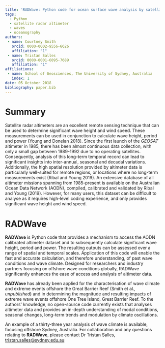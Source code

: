 ```yaml
---
title: 'RADWave: Python code for ocean surface wave analysis by satellite altimeter'
tags:
  - Python
  - satellite radar altimeter
  - waves
  - oceanography
authors:
 - name: Courtney Smith
   orcid: 0000-0002-9556-6626
   affiliation: "1"
 - name: Tristan Salles
   orcid: 0000-0001-6095-7689
   affiliation: "1"
affiliations:
 - name: School of Geosciences, The University of Sydney, Australia
   index: 1
date: 05 October 2018
bibliography: paper.bib
---
```

# Summary
Satellite radar altimeters are an excellent remote sensing technique that can be used to determine significant wave height and wind speed. These measurements can be used in conjunction to calculate wave height, period and power (Young and Donelan 2018). Since the first launch of the *GEOSAT* altimeter in 1985, there has been almost continuous data collection, with only a small gap between 1989-1992 due to no operating satellites. Consequently, analysis of this long-term temporal record can lead to significant insights into inter-annual, seasonal and decadal variations. Additionally, the high spatial resolution provided by altimeter data is particularly well-suited for remote regions, or locations where no long-term measurements exist (Ribal and Young 2019). An extensive database of all altimeter missions spanning from 1985-present is available on the Australian Ocean Data Network (AODN), compiled, calibrated and validated by Ribal and Young (2019). However, for many users, this dataset can be difficult to analyse as it requires high-level coding experience, and only provides significant wave height and wind speed.

# RADWave
**RADWave** is Python code that provides a mechanism to access the AODN calibrated altimeter dataset and to subsequently calculate significant wave height, period and power. The resulting outputs can be assessed over a range of spatial and temporal scales. Application of this code will enable the fast and accurate calculation, and therefore understanding, of past wave conditions and wave climate. Designed for researchers and industry partners focusing on offshore wave conditions globally, RADWave significantly enhances the ease of access and analysis of altimeter data. 

**RADWave** has already been applied for the characterisation of wave climate and extreme events offshore the Great Barrier Reef (Smith et al., *unpublished*) and in determining the magnitude and resulting impacts of extreme wave events offshore One Tree Island, Great Barrier Reef. To the authors' knowledge, no open-source code currently exists that analyses altimeter data and provides an in-depth understanding of modal conditions, seasonal changes, long-term trends and modulation by climate oscillations.

An example of a thirty-three year analysis of wave climate is available, focusing offshore Sydney, Australia. For collaboration and any questions relating to **RADWave**, please contact Dr Tristan Salles, tristan.salles@sydney.edu.au
